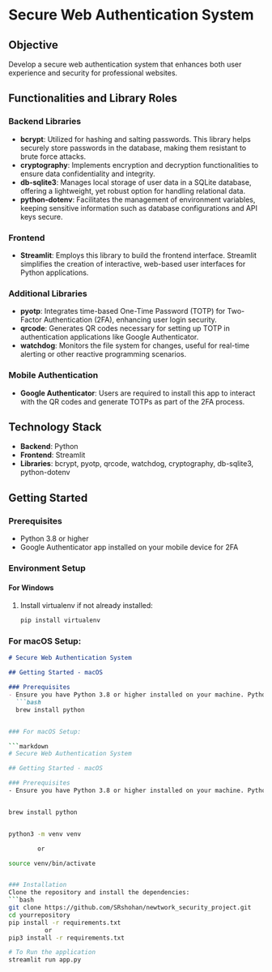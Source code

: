 # Secure Web Authentication System


## Objective
Develop a secure web authentication system that enhances both user experience and security for professional websites.

## Functionalities and Library Roles

### Backend Libraries
- **bcrypt**: Utilized for hashing and salting passwords. This library helps securely store passwords in the database, making them resistant to brute force attacks.
- **cryptography**: Implements encryption and decryption functionalities to ensure data confidentiality and integrity.
- **db-sqlite3**: Manages local storage of user data in a SQLite database, offering a lightweight, yet robust option for handling relational data.
- **python-dotenv**: Facilitates the management of environment variables, keeping sensitive information such as database configurations and API keys secure.

### Frontend
- **Streamlit**: Employs this library to build the frontend interface. Streamlit simplifies the creation of interactive, web-based user interfaces for Python applications.

### Additional Libraries
- **pyotp**: Integrates time-based One-Time Password (TOTP) for Two-Factor Authentication (2FA), enhancing user login security.
- **qrcode**: Generates QR codes necessary for setting up TOTP in authentication applications like Google Authenticator.
- **watchdog**: Monitors the file system for changes, useful for real-time alerting or other reactive programming scenarios.

### Mobile Authentication
- **Google Authenticator**: Users are required to install this app to interact with the QR codes and generate TOTPs as part of the 2FA process.

## Technology Stack
- **Backend**: Python
- **Frontend**: Streamlit
- **Libraries**: bcrypt, pyotp, qrcode, watchdog, cryptography, db-sqlite3, python-dotenv

## Getting Started

### Prerequisites
- Python 3.8 or higher
- Google Authenticator app installed on your mobile device for 2FA

### Environment Setup

#### For Windows
1. Install virtualenv if not already installed:
   ```bash
   pip install virtualenv


### For macOS Setup:

```markdown
# Secure Web Authentication System

## Getting Started - macOS

### Prerequisites
- Ensure you have Python 3.8 or higher installed on your machine. Python can be installed via [python.org](https://www.python.org/downloads/) or using Homebrew:
  ```bash
  brew install python


### For macOS Setup:

```markdown
# Secure Web Authentication System

## Getting Started - macOS

### Prerequisites
- Ensure you have Python 3.8 or higher installed on your machine. Python can be installed via [python.org](https://www.python.org/downloads/) or using Homebrew:


brew install python


python3 -m venv venv

        or

source venv/bin/activate


### Installation
Clone the repository and install the dependencies:
```bash
git clone https://github.com/SRshohan/newtwork_security_project.git
cd yourrepository
pip install -r requirements.txt
          or
pip3 install -r requirements.txt

# To Run the application
streamlit run app.py